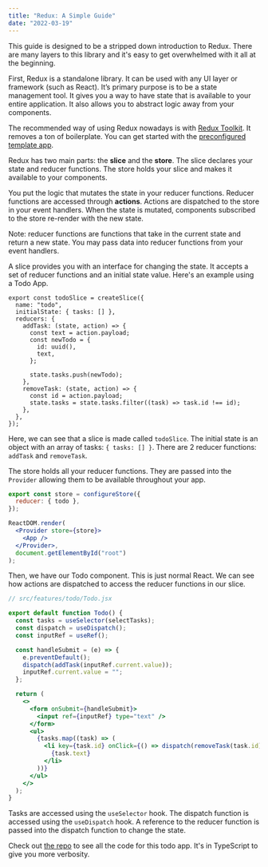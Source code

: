 ```yaml
---
title: "Redux: A Simple Guide"
date: "2022-03-19"
---
```


This guide is designed to be a stripped down introduction to Redux. There are many layers to this library and it's easy to get overwhelmed with it all at the beginning.

First, Redux is a standalone library. It can be used with any UI layer or framework (such as React). It’s primary purpose is to be a state management tool. It gives you a way to have state that is available to your entire application. It also allows you to abstract logic away from your components.

The recommended way of using Redux nowadays is with [Redux Toolkit](https://redux-toolkit.js.org/). It removes a ton of boilerplate. You can get started with the [preconfigured template app](https://redux-toolkit.js.org/introduction/getting-started).

Redux has two main parts: the **slice** and the **store**. The slice declares your state and reducer functions. The store holds your slice and makes it available to your components.

You put the logic that mutates the state in your reducer functions. Reducer functions are accessed through **actions**. Actions are dispatched to the store in your event handlers. When the state is mutated, components subscribed to the store re-render with the new state.

Note: reducer functions are functions that take in the current state and return a new state. You may pass data into reducer functions from your event handlers.

A slice provides you with an interface for changing the state. It accepts a set of reducer functions and an initial state value. Here's an example using a Todo App.

```tsx
export const todoSlice = createSlice({
  name: "todo",
  initialState: { tasks: [] },
  reducers: {
    addTask: (state, action) => {
      const text = action.payload;
      const newTodo = {
        id: uuid(),
        text,
      };

      state.tasks.push(newTodo);
    },
    removeTask: (state, action) => {
      const id = action.payload;
      state.tasks = state.tasks.filter((task) => task.id !== id);
    },
  },
});
```

Here, we can see that a slice is made called `todoSlice`. The initial state is an object with an array of tasks: `{ tasks: [] }`. There are 2 reducer functions: `addTask` and `removeTask`.

The store holds all your reducer functions. They are passed into the `Provider` allowing them to be available throughout your app.

```js
export const store = configureStore({
  reducer: { todo },
});
```

```jsx
ReactDOM.render(
  <Provider store={store}>
    <App />
  </Provider>,
  document.getElementById("root")
);
```

Then, we have our Todo component. This is just normal React. We can see how actions are dispatched to access the reducer functions in our slice.

```jsx
// src/features/todo/Todo.jsx

export default function Todo() {
  const tasks = useSelector(selectTasks);
  const dispatch = useDispatch();
  const inputRef = useRef();

  const handleSubmit = (e) => {
    e.preventDefault();
    dispatch(addTask(inputRef.current.value));
    inputRef.current.value = "";
  };

  return (
    <>
      <form onSubmit={handleSubmit}>
        <input ref={inputRef} type="text" />
      </form>
      <ul>
        {tasks.map((task) => (
          <li key={task.id} onClick={() => dispatch(removeTask(task.id))}>
            {task.text}
          </li>
        ))}
      </ul>
    </>
  );
}
```

Tasks are accessed using the `useSelector` hook. The dispatch function is accessed using the `useDispatch` hook. A reference to the reducer function is passed into the dispatch function to change the state.

Check out [the repo](https://github.com/neilgebhard/redux-todo-app) to see all the code for this todo app. It's in TypeScript to give you more verbosity.
